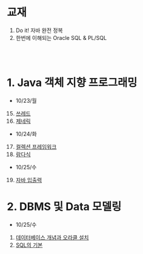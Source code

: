 # 교재 

1. Do it! 자바 완전 정복
2. 한번에 이해되는 Oracle SQL & PL/SQL

<br><br>

# 1. Java 객체 지향 프로그래밍

-  10/23/월  
15. [쓰레드](https://github.com/sangminee/sesac-msa-java-fullstack/blob/main/1.%20Java%20%EA%B0%9D%EC%B2%B4%20%EC%A7%80%ED%96%A5%20%ED%94%84%EB%A1%9C%EA%B7%B8%EB%9E%98%EB%B0%8D/note/15_thread.md) 
16. [제네릭]()

-  10/24/화
17. [컬렉션 프레임워크](https://github.com/sangminee/sesac-msa-java-fullstack/blob/main/1.%20Java%20%EA%B0%9D%EC%B2%B4%20%EC%A7%80%ED%96%A5%20%ED%94%84%EB%A1%9C%EA%B7%B8%EB%9E%98%EB%B0%8D/note/17_collection_framework.md)
18. [람다식](https://github.com/sangminee/sesac-msa-java-fullstack/blob/main/1.%20Java%20%EA%B0%9D%EC%B2%B4%20%EC%A7%80%ED%96%A5%20%ED%94%84%EB%A1%9C%EA%B7%B8%EB%9E%98%EB%B0%8D/note/18_lambda.md)

-  10/25/수 
19. [자바 입출력](https://github.com/sangminee/sesac-msa-java-fullstack/blob/main/1.%20Java%20%EA%B0%9D%EC%B2%B4%20%EC%A7%80%ED%96%A5%20%ED%94%84%EB%A1%9C%EA%B7%B8%EB%9E%98%EB%B0%8D/note/19_java_io.md)

# 2. DBMS 및 Data 모델링
 
-  10/25/수
1. [데이터베이스 개념과 오라클 설치](https://github.com/sangminee/sesac-msa-java-fullstack/blob/main/2.%20DBMS%20%EB%B0%8F%20Data%20%EB%AA%A8%EB%8D%B8%EB%A7%81/note/1_db.md)
2. [SQL의 기본](https://github.com/sangminee/sesac-msa-java-fullstack/blob/main/2.%20DBMS%20%EB%B0%8F%20Data%20%EB%AA%A8%EB%8D%B8%EB%A7%81/note/2_sql.md)